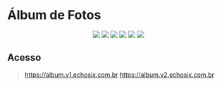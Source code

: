 # Álbum de Fotos
<p align="center">
    <img src="https://img.shields.io/static/v1?label=Docker&message=framework&color=blue&style=for-the-badge&logo=DOCKER"/>
    <img src="https://img.shields.io/static/v1?label=Bootstrap&message=framework&color=blue&style=for-the-badge&logo=BOOTSTRAP"/>
    <img src="https://img.shields.io/static/v1?label=JS&message=framework&color=blue&style=for-the-badge&logo=JAVASCRIPT"/>
    <img src="https://img.shields.io/static/v1?label=Angular&message=framework&color=blue&style=for-the-badge&logo=ANGULAR"/>
    <img src="http://img.shields.io/static/v1?label=STATUS&message=EM%20DESENVOLVIMENTO&color=RED&style=for-the-badge"/>
    <img src="http://img.shields.io/static/v1?label=VERSAO&message=1.0.0&color=BLUE&style=for-the-badge"/>
</p>

## Acesso
> https://album.v1.echosix.com.br
> https://album.v2.echosix.com.br
